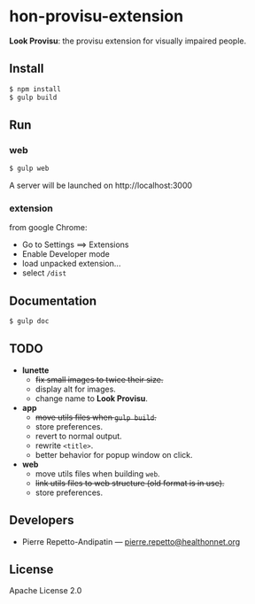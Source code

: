 hon-provisu-extension
=====================

**Look Provisu**: the provisu extension for visually impaired people.

Install
-------

```bash
$ npm install
$ gulp build
```

Run
---

### web

```bash
$ gulp web
```

A server will be launched on http://localhost:3000

### extension

from google Chrome:

* Go to Settings ==> Extensions
* Enable Developer mode
* load unpacked extension...
* select `/dist`

Documentation
-------------

```bash
$ gulp doc
```

TODO
----

* **lunette**
  * ~~fix small images to twice their size.~~
  * display alt for images.
  * change name to **Look Provisu**.
* **app**
  * ~~move utils files when `gulp build`.~~
  * store preferences.
  * revert to normal output.
  * rewrite `<title>`.
  * better behavior for popup window on click.
* **web**
  * move utils files when building `web`.
  * ~~link utils files to web structure (old format is in use).~~
  * store preferences.

Developers
----------

* Pierre Repetto-Andipatin — <pierre.repetto@healthonnet.org>

License
-------

Apache License 2.0
